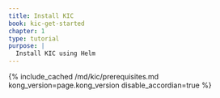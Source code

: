 ```yaml
---
title: Install KIC
book: kic-get-started
chapter: 1
type: tutorial
purpose: |
  Install KIC using Helm
---
```


{% include_cached /md/kic/prerequisites.md kong_version=page.kong_version disable_accordian=true %}
